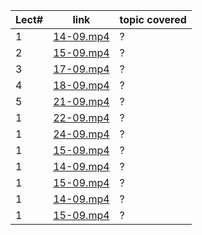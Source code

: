 | Lect#| link | topic covered |
---|---|---
1|[14-09.mp4](14-09.mp4)|?
2|[15-09.mp4](15-09.mp4)|?
3|[17-09.mp4](17-09.mp4)|?
4|[18-09.mp4](18-09.mp4)|?
5|[21-09.mp4](21-09.mp4)|?
1|[22-09.mp4](22-09.mp4)|?
1|[24-09.mp4](24-09.mp4)|?
1|[15-09.mp4](15-09.mp4)|?
1|[14-09.mp4](14-09.mp4)|?
1|[15-09.mp4](15-09.mp4)|?
1|[14-09.mp4](14-09.mp4)|?
1|[15-09.mp4](15-09.mp4)|?